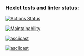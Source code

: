 ### Hexlet tests and linter status:
[![Actions Status](https://github.com/RossJeanCarter/frontend-project-44/workflows/hexlet-check/badge.svg)](https://github.com/RossJeanCarter/frontend-project-44/actions)

[![Maintainability](https://api.codeclimate.com/v1/badges/24d04c2cb6606b062a5a/maintainability)](https://codeclimate.com/github/RossJeanCarter/frontend-project-44/maintainability)

[![asciicast](https://asciinema.org/a/ZPeYoraDGyLahsHzUVBI15qHf.svg)](https://asciinema.org/a/ZPeYoraDGyLahsHzUVBI15qHf)

[![asciicast](https://asciinema.org/a/B8DuV0ShyH5nKr2FMLK0m6Et9.svg)](https://asciinema.org/a/B8DuV0ShyH5nKr2FMLK0m6Et9)
